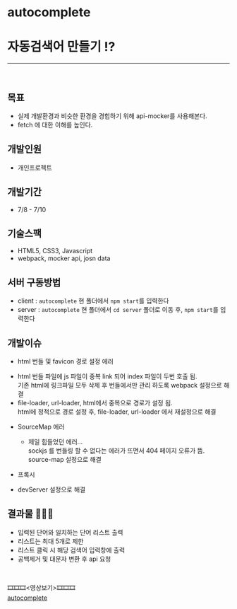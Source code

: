 # autocomplete

# 자동검색어 만들기 ⁉
-----
<br/>

## 목표
* 실제 개발환경과 비슷한 환경을 경험하기 위해 api-mocker를 사용해본다.
* fetch 에 대한 이해를 높인다.

## 개발인원
   - 개인프로젝트
 
## 개발기간
   - 7/8 - 7/10 

## 기술스팩
 * HTML5, CSS3, Javascript
 * webpack, mocker api, josn data

## 서버 구동방법
* client : `autocomplete` 현 폴더에서 `npm start`를 입력한다
* server : `autocomplete` 현 폴더에서 `cd server` 폴더로 이동 후, `npm start`를 입력한다

## 개발이슈
* html 번들 및 favicon 경로 설정 에러
 - html 번들 파일에 js 파일이 중복 link 되어 index 파일이 두번 호출 됨.<br/>
   기존 html에 링크파일 모두 삭제 후 번들에서만 관리 하도록 webpack 설정으로 해결
 - file-loader, url-loader, html에서 중복으로 경로가 설정 됨.<br/>
   html에 정적으로 경로 설정 후, file-loader, url-loader 에서 재설정으로 해결 

* SourceMap 에러
  - 제일 힘들었던 에러...<br/>
    sockjs 를 번들링 할 수 없다는 에러가 뜨면서 404 페이지 오류가 뜸.<br/>
    source-map 설정으로 해결
    
 * 프록시 
  - devServer 설정으로 해결


## 결과물 🔔🔔🔔
* 입력된 단어와 일치하는 단어 리스트 출력
* 리스트는 최대 5개로 제한
* 리스트 클릭 시 해당 검색어 입력창에 출력
* 공백제거 및 대문자 변환 후 api 요청
<br/>

🎞🎞🎞<영상보기>🎞🎞🎞<br/>
[autocomplete](https://tv.kakao.com/v/410798567)

